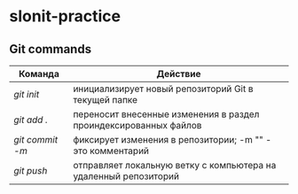 # slonit-practice

## Git commands 

| Команда           | Действие                                                          |
| ------------------| ------------------------------------------------------------------|
| *git init*        | инициализирует новый репозиторий Git в текущей папке             |
| *git add .*       | переносит внесенные изменения в раздел проиндексированных файлов |
| *git commit -m*   | фиксирует изменения в репозитории; -m "" - это комментарий       |
| *git push*        | отправляет локальную ветку с компьютера на удаленный репозиторий | 
